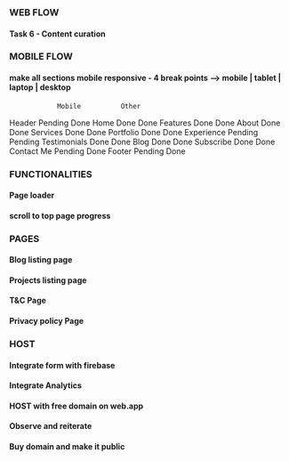 ### WEB FLOW
#### Task 6 - Content curation

### MOBILE FLOW
#### make all sections mobile responsive - 4 break points --> mobile | tablet | laptop | desktop
                Mobile          Other
Header          Pending         Done
Home            Done            Done
Features        Done            Done
About           Done            Done
Services        Done            Done
Portfolio       Done            Done
Experience      Pending         Pending
Testimonials    Done            Done
Blog            Done            Done
Subscribe       Done            Done
Contact Me      Pending         Done
Footer          Pending         Done

### FUNCTIONALITIES
#### Page loader
#### scroll to top page progress 

### PAGES
#### Blog listing page 
#### Projects listing page
#### T&C Page
#### Privacy policy Page

### HOST
#### Integrate form with firebase
#### Integrate Analytics
#### HOST with free domain on web.app
#### Observe and reiterate
#### Buy domain and make it public
